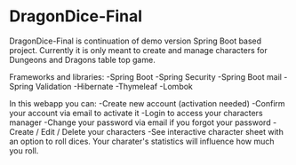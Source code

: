 # DragonDice-Final
DragonDice-Final is continuation of demo version Spring Boot based project. Currently it is only meant to create and manage characters for Dungeons and Dragons table top game.

Frameworks and libraries:
-Spring Boot
-Spring Security
-Spring Boot mail 
-Spring Validation
-Hibernate
-Thymeleaf
-Lombok

In this webapp you can:
-Create new account (activation needed)
-Confirm your account via email to activate it
-Login to access your characters manager
-Change your password via email if you forgot your password
-Create / Edit / Delete your characters
-See interactive character sheet with an option to roll dices. Your charater's statistics will influence how much you roll. 

